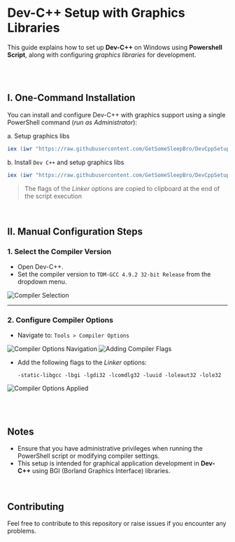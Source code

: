 # Dev-C++ Setup with Graphics Libraries

This guide explains how to set up **Dev-C++** on Windows using **Powershell Script**, along with configuring _graphics libraries_ for development.

<br><br>

## I. One-Command Installation

You can install and configure Dev-C++ with graphics support using a single PowerShell command (_run as Administrator_):

a. Setup graphics libs
```powershell
iex (iwr "https://raw.githubusercontent.com/GetSomeSleepBro/DevCppSetup/refs/heads/main/cg.ps1").Content
```

b. Install `Dev C++` and setup graphics libs
```powershell
iex (iwr "https://raw.githubusercontent.com/GetSomeSleepBro/DevCppSetup/refs/heads/main/dcscg.ps1").Content
```


> The flags of the *Linker* options are copied to clipboard at the end of the script execution

<br>

## II. Manual Configuration Steps

### 1. Select the Compiler Version

- Open Dev-C++.
- Set the compiler version to `TDM-GCC 4.9.2 32-bit Release` from the dropdown menu.

![Compiler Selection](https://github.com/user-attachments/assets/720bc74d-926b-4c06-8a87-ba8036923584)

---

### 2. Configure Compiler Options

- Navigate to: `Tools > Compiler Options`

![Compiler Options Navigation](https://github.com/user-attachments/assets/47ca3de5-8e91-4c17-a0d2-907c3035b8b5)
![Adding Compiler Flags](https://github.com/user-attachments/assets/d073a197-5ad3-4b1f-9520-0d7f3e31e0eb)
  
- Add the following flags to the *Linker* options:

  ```text
  -static-libgcc -lbgi -lgdi32 -lcomdlg32 -luuid -loleaut32 -lole32
  ```

![Compiler Options Applied](https://github.com/user-attachments/assets/1d4c5b03-3ef9-4b29-889d-bb75a51f30bb)

<br><br>

## Notes

- Ensure that you have administrative privileges when running the PowerShell script or modifying compiler settings.
- This setup is intended for graphical application development in **Dev-C++** using BGI (Borland Graphics Interface) libraries.

<br>

## Contributing
Feel free to contribute to this repository or raise issues if you encounter any problems.
